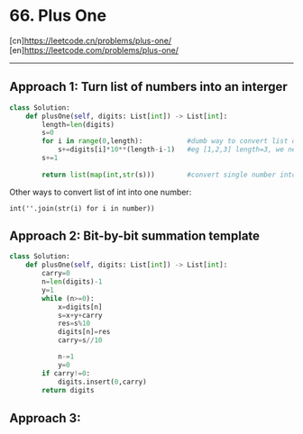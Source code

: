 # 66. Plus One

[cn]<https://leetcode.cn/problems/plus-one/>
[en]<https://leetcode.com/problems/plus-one/>

---
## Approach 1: Turn list of numbers into an interger

```py
class Solution:
    def plusOne(self, digits: List[int]) -> List[int]:
        length=len(digits)
        s=0
        for i in range(0,length):           #dumb way to convert list of int into one number
            s+=digits[i]*10**(length-i-1)   #eg [1,2,3] length=3, we need digits[0]*10*2 but i is 0, so we need to -1
        s+=1
        
        return list(map(int,str(s)))        #convert single number into list of ints
```

Other ways to convert list of int into one number:
```
int(''.join(str(i) for i in number))
```

## Approach 2: Bit-by-bit summation template

```py
class Solution:
    def plusOne(self, digits: List[int]) -> List[int]:
        carry=0
        n=len(digits)-1
        y=1
        while (n>=0):
            x=digits[n]
            s=x+y+carry
            res=s%10
            digits[n]=res
            carry=s//10

            n-=1
            y=0
        if carry!=0:
            digits.insert(0,carry)
        return digits
```

## Approach 3:
```py
```
